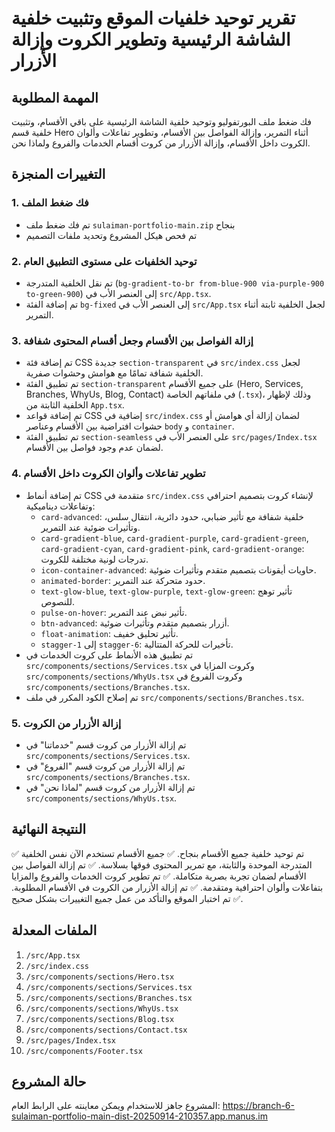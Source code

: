 # تقرير توحيد خلفيات الموقع وتثبيت خلفية الشاشة الرئيسية وتطوير الكروت وإزالة الأزرار

## المهمة المطلوبة
فك ضغط ملف البورتفوليو وتوحيد خلفية الشاشة الرئيسية على باقي الأقسام، وتثبيت خلفية قسم Hero أثناء التمرير، وإزالة الفواصل بين الأقسام، وتطوير تفاعلات وألوان الكروت داخل الأقسام، وإزالة الأزرار من كروت أقسام الخدمات والفروع ولماذا نحن.

## التغييرات المنجزة

### 1. فك ضغط الملف
- تم فك ضغط ملف `sulaiman-portfolio-main.zip` بنجاح
- تم فحص هيكل المشروع وتحديد ملفات التصميم

### 2. توحيد الخلفيات على مستوى التطبيق العام
- تم نقل الخلفية المتدرجة (`bg-gradient-to-br from-blue-900 via-purple-900 to-green-900`) إلى العنصر الأب في `src/App.tsx`.
- تم إضافة الفئة `bg-fixed` إلى العنصر الأب في `src/App.tsx` لجعل الخلفية ثابتة أثناء التمرير.

### 3. إزالة الفواصل بين الأقسام وجعل أقسام المحتوى شفافة
- تم إضافة فئة CSS جديدة `section-transparent` في `src/index.css` لجعل الخلفية شفافة تمامًا مع هوامش وحشوات صفرية.
- تم تطبيق الفئة `section-transparent` على جميع الأقسام (Hero, Services, Branches, WhyUs, Blog, Contact) في ملفاتهم الخاصة (`.tsx`)، وذلك لإظهار الخلفية الثابتة من `App.tsx`.
- تم إضافة قواعد CSS إضافية في `src/index.css` لضمان إزالة أي هوامش أو حشوات افتراضية بين الأقسام وعناصر `body` و `container`.
- تم تطبيق الفئة `section-seamless` على العنصر الأب في `src/pages/Index.tsx` لضمان عدم وجود فواصل بين الأقسام.

### 4. تطوير تفاعلات وألوان الكروت داخل الأقسام
- تم إضافة أنماط CSS متقدمة في `src/index.css` لإنشاء كروت بتصميم احترافي وتفاعلات ديناميكية:
  - `card-advanced`: خلفية شفافة مع تأثير ضبابي، حدود دائرية، انتقال سلس، وتأثيرات ضوئية عند التمرير.
  - `card-gradient-blue`, `card-gradient-purple`, `card-gradient-green`, `card-gradient-cyan`, `card-gradient-pink`, `card-gradient-orange`: تدرجات لونية مختلفة للكروت.
  - `icon-container-advanced`: حاويات أيقونات بتصميم متقدم وتأثيرات ضوئية.
  - `animated-border`: حدود متحركة عند التمرير.
  - `text-glow-blue`, `text-glow-purple`, `text-glow-green`: تأثير توهج للنصوص.
  - `pulse-on-hover`: تأثير نبض عند التمرير.
  - `btn-advanced`: أزرار بتصميم متقدم وتأثيرات ضوئية.
  - `float-animation`: تأثير تحليق خفيف.
  - `stagger-1` إلى `stagger-6`: تأخيرات للحركة المتتالية.
- تم تطبيق هذه الأنماط على كروت الخدمات في `src/components/sections/Services.tsx` وكروت المزايا في `src/components/sections/WhyUs.tsx` وكروت الفروع في `src/components/sections/Branches.tsx`.
- تم إصلاح الكود المكرر في ملف `src/components/sections/Branches.tsx`.

### 5. إزالة الأزرار من الكروت
- تم إزالة الأزرار من كروت قسم "خدماتنا" في `src/components/sections/Services.tsx`.
- تم إزالة الأزرار من كروت قسم "الفروع" في `src/components/sections/Branches.tsx`.
- تم إزالة الأزرار من كروت قسم "لماذا نحن" في `src/components/sections/WhyUs.tsx`.

## النتيجة النهائية
✅ تم توحيد خلفية جميع الأقسام بنجاح.
✅ جميع الأقسام تستخدم الآن نفس الخلفية المتدرجة الموحدة والثابتة، مع تمرير المحتوى فوقها بسلاسة.
✅ تم إزالة الفواصل بين الأقسام لضمان تجربة بصرية متكاملة.
✅ تم تطوير كروت الخدمات والفروع والمزايا بتفاعلات وألوان احترافية ومتقدمة.
✅ تم إزالة الأزرار من الكروت في الأقسام المطلوبة.
✅ تم اختبار الموقع والتأكد من عمل جميع التغييرات بشكل صحيح.

## الملفات المعدلة
1. `/src/App.tsx`
2. `/src/index.css`
3. `/src/components/sections/Hero.tsx`
4. `/src/components/sections/Services.tsx`
5. `/src/components/sections/Branches.tsx`
6. `/src/components/sections/WhyUs.tsx`
7. `/src/components/sections/Blog.tsx`
8. `/src/components/sections/Contact.tsx`
9. `/src/pages/Index.tsx`
10. `/src/components/Footer.tsx`

## حالة المشروع
المشروع جاهز للاستخدام ويمكن معاينته على الرابط العام: https://branch-6-sulaiman-portfolio-main-dist-20250914-210357.app.manus.im

